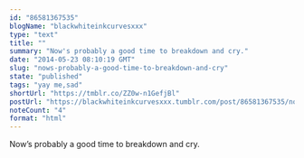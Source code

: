 ```yaml
---
id: "86581367535"
blogName: "blackwhiteinkcurvesxxx"
type: "text"
title: ""
summary: "Now's probably a good time to breakdown and cry."
date: "2014-05-23 08:10:19 GMT"
slug: "nows-probably-a-good-time-to-breakdown-and-cry"
state: "published"
tags: "yay me,sad"
shortUrl: "https://tmblr.co/ZZ0w-n1GefjBl"
postUrl: "https://blackwhiteinkcurvesxxx.tumblr.com/post/86581367535/nows-probably-a-good-time-to-breakdown-and-cry"
noteCount: "4"
format: "html"
---
```


Now’s probably a good time to breakdown and cry.